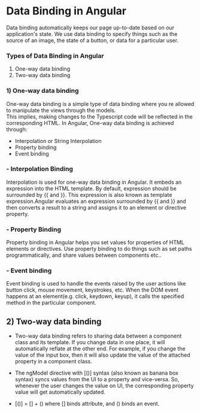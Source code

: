 # Data Binding in Angular
Data binding automatically keeps our page up-to-date based on our application's state. We use data binding to specify things such as the source of an image, the state of a button, or data for a particular user.<br>

### Types of Data Binding in Angular
1) One-way data binding
2) Two-way data binding <br>

### 1) One-way data binding <br>
One-way data binding is a simple type of data binding where you re allowed to manipulate the views through the models. <br>
This implies, making changes to the Typescript code will be reflected in the corresponding HTML. In Angular, One-way data binding is achieved through: <br>
- Interpolation or String Interpolation
- Property binding
- Event binding <br>

### - Interpolation Binding
Interpolation is used for one-way data binding in Angular. It embeds an expression into the HTML template. By default, expression should be surrounded by {{ and }}. This expression is also known as template expression.Angular evaluates an expression surrounded by {{ and }} and then converts a result to a string and assigns it to an element or directive property. <br>

### - Property Binding
Property binding in Angular helps you set values for properties of HTML elements or directives. Use property binding to do things such as set paths programmatically, and share values between components etc..<br>

### - Event binding
Event binding is used to handle the events raised by the user actions like button click, mouse movement, keystrokes, etc. When the DOM event happens at an element(e.g. click, keydown, keyup), it calls the specified method in the particular component. <br>

## 2) Two-way data binding <br>
- Two-way data binding refers to sharing data between a component class and its template. If you change data in one place, it will automatically reflate at the other end. For example, if you change the value of the input box, then it will also update the value of the attached property in a component class.<br>

- The ngModel directive with [()] syntax (also known as banana box syntax) syncs values from the UI to a property and vice-versa. So, whenever the user changes the value on UI, the corresponding property value will get automatically updated.<br>

- [()] = [] + () where [] binds attribute, and () binds an event.






